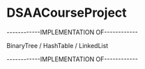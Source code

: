# DSAACourseProject

------------IMPLEMENTATION OF------------

   BinaryTree / HashTable / LinkedList
   
------------IMPLEMENTATION OF------------
